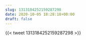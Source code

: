 ```yaml
---
slug: 1313184252159287298
date: 2020-10-05 18:28:18+00:00
draft: false
---
```


{{< tweet 1313184252159287298 >}}
